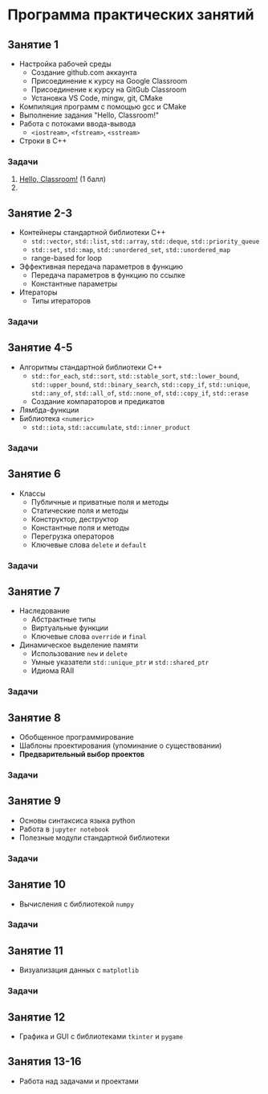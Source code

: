 # Программа практических занятий
## Занятие 1
* Настройка рабочей среды
  * Создание github.com аккаунта
  * Присоединение к курсу на Google Classroom
  * Присоединение к курсу на GitGub Classroom
  * Установка VS Code, mingw, git, CMake
* Компиляция программ с помощью gcc и CMake
* Выполнение задания "Hello, Classroom!"
* Работа с потоками ввода-вывода
  * `<iostream>`, `<fstream>`, `<sstream>`
* Строки в C++
### Задачи
1. [Hello, Classroom!]() (1 балл)
2. []()

## Занятие 2-3
* Контейнеры стандартной библиотеки C++
  * `std::vector`, `std::list`, `std::array`, `std::deque`, `std::priority_queue`
  * `std::set`, `std::map`, `std::unordered_set`, `std::unordered_map`
  * range-based for loop
* Эффективная передача параметров в функцию
  * Передача параметров в функцию по ссылке
  * Константные параметры
* Итераторы
  * Типы итераторов

### Задачи

## Занятие 4-5
* Алгоритмы стандартной библиотеки C++
  * `std::for_each`, `std::sort`, `std::stable_sort`, `std::lower_bound`, `std::upper_bound`, `std::binary_search`, `std::copy_if`, `std::unique`, `std::any_of`, `std::all_of`, `std::none_of`, `std::copy_if`, `std::erase`
  * Создание компараторов и предикатов
* Лямбда-функции
* Библиотека `<numeric>`
  * `std::iota`, `std::accumulate`, `std::inner_product` 

### Задачи

## Занятие 6
* Классы
  * Публичные и приватные поля и методы
  * Статические поля и методы
  * Конструктор, деструктор
  * Константные поля и методы
  * Перегрузка операторов
  * Ключевые слова `delete` и `default`

### Задачи

## Занятие 7
* Наследование
  * Абстрактные типы
  * Виртуальные функции
  * Ключевые слова `override` и `final`
* Динамическое выделение памяти
  * Использование `new` и `delete`
  * Умные указатели `std::unique_ptr` и `std::shared_ptr`
  * Идиома RAII

### Задачи

## Занятие 8
* Обобщенное программирование
* Шаблоны проектирования (упоминание о существовании)
* **Предварительный выбор проектов**

### Задачи

## Занятие 9
* Основы синтаксиса языка python
* Работа в `jupyter notebook`
* Полезные модули стандартной библиотеки

### Задачи

## Занятие 10
* Вычисления с библиотекой `numpy`

### Задачи

## Занятие 11
* Визуализация данных с `matplotlib`

### Задачи

## Занятие 12
* Графика и GUI с библиотеками `tkinter` и `pygame`

## Занятия 13-16
* Работа над задачами и проектами
